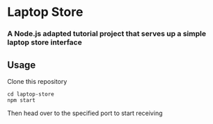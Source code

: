 # Laptop Store

### A Node.js adapted tutorial project that serves up a simple laptop store interface

## Usage

Clone this repository
```
cd laptop-store
npm start
```
Then head over to the specified port to start receiving
